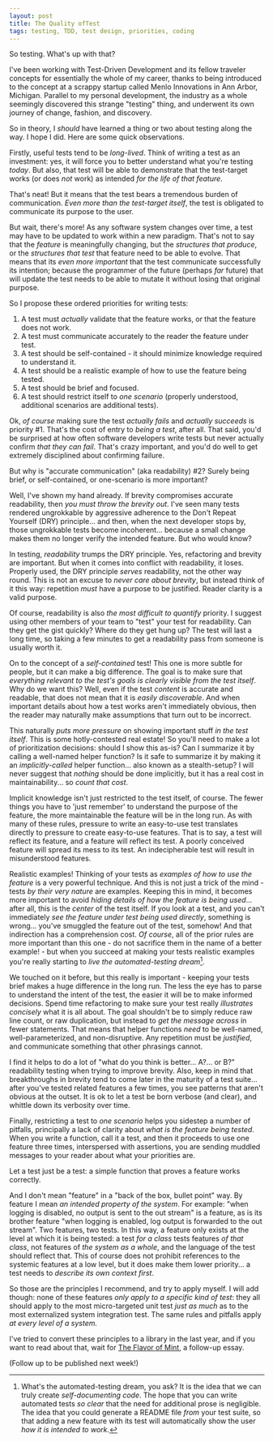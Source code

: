 ```yaml
---
layout: post
title: The Quality ofTest
tags: testing, TDD, test design, priorities, coding
---
```


So testing. What's up with that?

I've been working with Test-Driven Development and its fellow traveler concepts for essentially the whole of my career, thanks to being introduced to the concept at a scrappy startup called Menlo Innovations in Ann Arbor, Michigan. Parallel to my personal development, the industry as a whole seemingly discovered this strange "testing" thing, and underwent its own journey of change, fashion, and discovery.

So in theory, I *should* have learned a thing or two about testing along the way. I hope I did. Here are some quick observations.

Firstly, useful tests tend to be *long-lived*. Think of writing a test as an investment: yes, it will force you to better understand what you're testing *today*. But also, that test will be able to demonstrate that the test-target works (or does *not* work) as intended *for the life of that feature*.

That's neat! But it means that the test bears a tremendous burden of communication. *Even more than the test-target itself*, the test is obligated to communicate its purpose to the user.

But wait, there's more! As any software system changes over time, a test may have to be updated to work within a new paradigm. That's not to say that the *feature* is meaningfully changing, but the *structures that produce*, or the *structures that test* that feature need to be able to evolve. That means that its *even more important* that the test communicate successfully its intention; because the programmer of the future (perhaps *far* future) that will update the test needs to be able to mutate it without losing that original purpose.

So I propose these ordered priorities for writing tests:

1. A test must *actually* validate that the feature works, or that the feature does not work.
2. A test must communicate accurately to the reader the feature under test.
3. A test should be self-contained - it should minimize knowledge required to understand it.
4. A test should be a realistic example of how to use the feature being tested.
5. A test should be brief and focused.
6. A test should restrict itself to *one scenario* (properly understood, additional scenarios are additional tests).

Ok, *of course* making sure the test *actually fails* and *actually succeeds* is priority #1. That's the cost of entry to *being a test*, after all. That said, you'd be surprised at how often software developers write tests but never actually confirm *that they can fail*. That's crazy important, and you'd do well to get extremely disciplined about confirming failure.

But why is "accurate communication" (aka readability) #2? Surely being brief, or self-contained, or one-scenario is more important?

Well, I've shown my hand already. If brevity compromises accurate readability, then *you must throw the brevity out*. I've seen many tests rendered ungrokkable by aggressive adherence to the Don't Repeat Yourself (DRY) principle... and then, when the next developer stops by, those ungrokkable tests become incoherent... because a small change makes them no longer verify the intended feature. But who would know?

In testing, *readability* trumps the DRY principle. Yes, refactoring and brevity are important. But when it comes into conflict with readability, it loses. Properly used, the DRY principle *serves* readability, not the other way round. This is not an excuse to *never care about brevity*, but instead think of it this way: repetition *must* have a purpose to be justified. Reader clarity is a valid purpose.

Of course, readability is also *the most difficult to quantify* priority. I suggest using other members of your team to "test" your test for readability. Can they get the gist quickly? Where do they get hung up? The test will last a long time, so taking a few minutes to get a readability pass from someone is usually worth it.

On to the concept of a *self-contained* test! This one is more subtle for people, but it can make a big difference. The goal is to make sure that *everything relevant to the test's goals is clearly visible from the test itself*. Why do we want this? Well, even if the test *content* is accurate and readable, that does not mean that it is *easily discoverable*. And when important details about how a test works aren't immediately obvious, then the reader may naturally make assumptions that turn out to be incorrect.

This naturally *puts more pressure* on showing important stuff *in the test itself*. This is some hotly-contested real estate! So you'll need to make a lot of prioritization decisions: should I show this as-is? Can I summarize it by calling a well-named helper function? Is it safe to summarize it by making it an *implicitly-called* helper function... also known as a stealth-setup? I will never suggest that *nothing* should be done implicitly, but it has a real cost in maintainability... so *count that cost*.

Implicit knowledge isn't just restricted to the test itself, of course. The fewer things you have to 'just remember' to understand the purpose of the feature, the more maintainable the feature will be in the long run. As with many of these rules, pressure to write an easy-to-use test translates directly to pressure to create easy-to-use features. That is to say, a test will reflect its feature, and a feature will reflect its test. A poorly conceived feature will spread its mess to its test. An indecipherable test will result in misunderstood features.

Realistic examples! Thinking of your tests as *examples of how to use the feature* is a very powerful technique. And this is not just a trick of the mind - tests *by their very nature* are examples. Keeping this in mind, it becomes more important to avoid *hiding details of how the feature is being used*... after all, this is the *center* of the test itself. If you look at a test, and you can't immediately *see the feature under test being used directly*, something is wrong... you've smuggled the feature out of the test, somehow! And that indirection has a comprehension cost. *Of course*, all of the prior rules are more important than this one - do not sacrifice them in the name of a better example! - but when you succeed at making your tests realistic examples you're really starting to *live the automated-testing dream*[^1].

[^1]: What's the automated-testing dream, you ask? It is the idea that we can truly create *self-documenting code*. The hope that you can write automated tests *so clear* that the need for additional prose is negligible. The idea that you could generate a README file *from* your test suite, so that adding a new feature with its test will automatically show the user *how it is intended to work*.

We touched on it before, but this really is important - keeping your tests brief makes a huge difference in the long run. The less the eye has to parse to understand the intent of the test, the easier it will be to make informed decisions. Spend time refactoring to make sure your test really *illustrates concisely* what it is all about. The goal shouldn't be to simply reduce raw line count, or raw duplication, but instead to *get the message across* in fewer statements. That means that helper functions *need* to be well-named, well-parameterized, and non-disruptive. Any repetition must be *justified*, and communicate something that other phrasings cannot.

I find it helps to do a lot of "what do you think is better... A?... or B?" readability testing when trying to improve brevity. Also, keep in mind that breakthroughs in brevity tend to come later in the maturity of a test suite... after you've tested related features a few times, you see patterns that aren't obvious at the outset. It is ok to let a test be born verbose (and clear), and whittle down its verbosity over time.

Finally, restricting a test to *one scenario* helps you sidestep a number of pitfalls, principally a lack of clarity about *what is the feature being tested*. When you write a function, call it a test, and then it proceeds to use one feature three times, interspersed with assertions, you are sending muddled messages to your reader about what your priorities are.

Let a test just be a test: a simple function that proves a feature works correctly.

And I don't mean "feature" in a "back of the box, bullet point" way. By feature I mean *an intended property of the system*. For example: "when logging is disabled, no output is sent to the out stream" is a feature, as is its brother feature "when logging is enabled, log output is forwarded to the out stream". Two features, two tests. In this way, a feature only exists at the level at which it is being tested: a test *for a class* tests features *of that class*, not features of *the system as a whole*, and the language of the test should reflect that. This of course does not prohibit references to the systemic features at a low level, but it does make them lower priority... a test needs to *describe its own context first*.

So those are the principles I recommend, and try to apply myself. I will add though: none of these features *only apply to a specific kind of test*: they all should apply to the most micro-targeted unit test *just as much* as to the most externalized system integration test. The same rules and pitfalls apply *at every level of a system.*

I've tried to convert these principles to a library in the last year, and if you want to read about that, wait for [The Flavor of Mint](), a follow-up essay.

(Follow up to be published next week!)